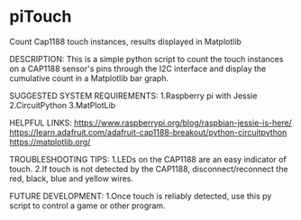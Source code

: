 # piTouch
Count Cap1188 touch instances, results displayed in Matplotlib 

DESCRIPTION:
This is a simple python script to count the touch instances on a CAP1188 sensor's pins through the I2C interface and display the cumulative count in a Matplotlib bar graph.

SUGGESTED SYSTEM REQUIREMENTS:
1.Raspberry pi with Jessie
2.CircuitPython
3.MatPlotLib

HELPFUL LINKS:
https://www.raspberrypi.org/blog/raspbian-jessie-is-here/
https://learn.adafruit.com/adafruit-cap1188-breakout/python-circuitpython
https://matplotlib.org/

TROUBLESHOOTING TIPS:
1.LEDs on the CAP1188 are an easy indicator of touch.
2.If touch is not detected by the CAP1188, disconnect/reconnect the red, black, blue and yellow wires.

FUTURE DEVELOPMENT:
1.Once touch is reliably detected, use this py script to control a game or other program.
